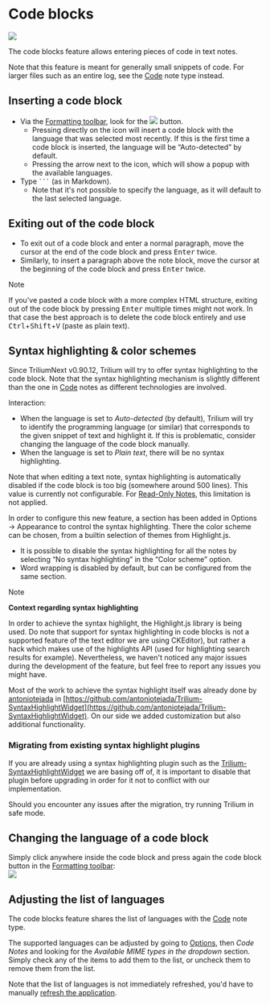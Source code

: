 # Code blocks
![](1_Code%20blocks_image.png)

The code blocks feature allows entering pieces of code in text notes.

Note that this feature is meant for generally small snippets of code. For larger files such as an entire log, see the <a class="reference-link" href="../../Code.md">Code</a> note type instead.

## Inserting a code block

*   Via the <a class="reference-link" href="../Formatting%20toolbar.md">Formatting toolbar</a>, look for the ![](Code%20blocks_image.png) button.
    *   Pressing directly on the icon will insert a code block with the language that was selected most recently. If this is the first time a code block is inserted, the language will be “Auto-detected” by default.
    *   Pressing the arrow next to the icon, which will show a popup with the available languages.
*   Type ` ``` ` (as in Markdown).
    *   Note that it's not possible to specify the language, as it will default to the last selected language.

## Exiting out of the code block

*   To exit out of a code block and enter a normal paragraph, move the cursor at the end of the code block and press <kbd>Enter</kbd> twice.
*   Similarly, to insert a paragraph above the note block, move the cursor at the beginning of the code block and press <kbd>Enter</kbd> twice.

> [!NOTE]
> If you've pasted a code block with a more complex HTML structure, exiting out of the code block by pressing <kbd>Enter</kbd> multiple times might not work. In that case the best approach is to delete the code block entirely and use <kbd>Ctrl</kbd>+<kbd>Shift</kbd>+<kbd>V</kbd> (paste as plain text).

## Syntax highlighting & color schemes

Since TriliumNext v0.90.12, Trilium will try to offer syntax highlighting to the code block. Note that the syntax highlighting mechanism is slightly different than the one in <a class="reference-link" href="../../Code.md">Code</a> notes as different technologies are involved.

Interaction:

*   When the language is set to _Auto-detected_ (by default), Trilium will try to identify the programming language (or similar) that corresponds to the given snippet of text and highlight it. If this is problematic, consider changing the language of the code block manually.
*   When the language is set to _Plain text_, there will be no syntax highlighting.

Note that when editing a text note, syntax highlighting is automatically disabled if the code block is too big (somewhere around 500 lines). This value is currently not configurable. For <a class="reference-link" href="../../../Basic%20Concepts%20and%20Features/Notes/Read-Only%20Notes.md">Read-Only Notes</a>, this limitation is not applied.

In order to configure this new feature, a section has been added in Options → Appearance to control the syntax highlighting. There the color scheme can be chosen, from a builtin selection of themes from Highlight.js.

*   It is possible to disable the syntax highlighting for all the notes by selecting “No syntax highlighting” in the “Color scheme” option.
*   Word wrapping is disabled by default, but can be configured from the same section.

> [!NOTE]
> **Context regarding syntax highlighting**
> 
> In order to achieve the syntax highlight, the Highlight.js library is being used. Do note that support for syntax highlighting in code blocks is not a supported feature of the text editor we are using CKEditor), but rather a hack which makes use of the highlights API (used for highlighting search results for example). Nevertheless, we haven't noticed any major issues during the development of the feature, but feel free to report any issues you might have.
> 
> Most of the work to achieve the syntax highlight itself was already done by [antoniotejada](https://github.com/antoniotejada) in [https://github.com/antoniotejada/Trilium-SyntaxHighlightWidget](https://github.com/antoniotejada/Trilium-SyntaxHighlightWidget). On our side we added customization but also additional functionality.

### Migrating from existing syntax highlight plugins

If you are already using a syntax highlighting plugin such as the [Trilium-SyntaxHighlightWidget](https://github.com/antoniotejada/Trilium-SyntaxHighlightWidget) we are basing off of, it is important to disable that plugin before upgrading in order for it not to conflict with our implementation.

Should you encounter any issues after the migration, try running Trilium in safe mode.

## Changing the language of a code block

Simply click anywhere inside the code block and press again the code block button in the <a class="reference-link" href="../Formatting%20toolbar.md">Formatting toolbar</a>:  
![](2_Code%20blocks_image.png)

## Adjusting the list of languages

The code blocks feature shares the list of languages with the <a class="reference-link" href="../../Code.md">Code</a> note type.

The supported languages can be adjusted by going to <a class="reference-link" href="../../../Basic%20Concepts%20and%20Features/UI%20Elements/Options.md">Options</a>, then _Code Notes_ and looking for the _Available MIME types in the dropdown_ section. Simply check any of the items to add them to the list, or uncheck them to remove them from the list.

Note that the list of languages is not immediately refreshed, you'd have to manually [refresh the application](../../../Troubleshooting/Refreshing%20the%20application.md).
